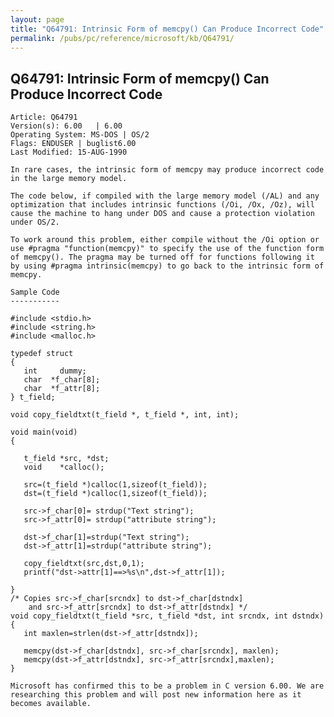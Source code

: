 ```yaml
---
layout: page
title: "Q64791: Intrinsic Form of memcpy() Can Produce Incorrect Code"
permalink: /pubs/pc/reference/microsoft/kb/Q64791/
---
```


## Q64791: Intrinsic Form of memcpy() Can Produce Incorrect Code

	Article: Q64791
	Version(s): 6.00   | 6.00
	Operating System: MS-DOS | OS/2
	Flags: ENDUSER | buglist6.00
	Last Modified: 15-AUG-1990
	
	In rare cases, the intrinsic form of memcpy may produce incorrect code
	in the large memory model.
	
	The code below, if compiled with the large memory model (/AL) and any
	optimization that includes intrinsic functions (/Oi, /Ox, /Oz), will
	cause the machine to hang under DOS and cause a protection violation
	under OS/2.
	
	To work around this problem, either compile without the /Oi option or
	use #pragma "function(memcpy)" to specify the use of the function form
	of memcpy(). The pragma may be turned off for functions following it
	by using #pragma intrinsic(memcpy) to go back to the intrinsic form of
	memcpy.
	
	Sample Code
	-----------
	
	#include <stdio.h>
	#include <string.h>
	#include <malloc.h>
	
	typedef struct
	{
	   int     dummy;
	   char  *f_char[8];
	   char  *f_attr[8];
	} t_field;
	
	void copy_fieldtxt(t_field *, t_field *, int, int);
	
	void main(void)
	{
	
	   t_field *src, *dst;
	   void    *calloc();
	
	   src=(t_field *)calloc(1,sizeof(t_field));
	   dst=(t_field *)calloc(1,sizeof(t_field));
	
	   src->f_char[0]= strdup("Text string");
	   src->f_attr[0]= strdup("attribute string");
	
	   dst->f_char[1]=strdup("Text string");
	   dst->f_attr[1]=strdup("attribute string");
	
	   copy_fieldtxt(src,dst,0,1);
	   printf("dst->attr[1]==>%s\n",dst->f_attr[1]);
	
	}
	/* Copies src->f_char[srcndx] to dst->f_char[dstndx]
	    and src->f_attr[srcndx] to dst->f_attr[dstndx] */
	void copy_fieldtxt(t_field *src, t_field *dst, int srcndx, int dstndx)
	{
	   int maxlen=strlen(dst->f_attr[dstndx]);
	
	   memcpy(dst->f_char[dstndx], src->f_char[srcndx], maxlen);
	   memcpy(dst->f_attr[dstndx], src->f_attr[srcndx],maxlen);
	}
	
	Microsoft has confirmed this to be a problem in C version 6.00. We are
	researching this problem and will post new information here as it
	becomes available.
